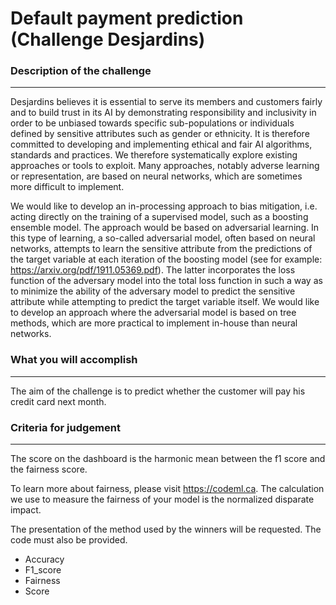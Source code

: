 # Default payment prediction (Challenge Desjardins)

### Description of the challenge

---

Desjardins believes it is essential to serve its members and customers fairly and to build trust in its AI by demonstrating responsibility and inclusivity in order to be unbiased towards specific sub-populations or individuals defined by sensitive attributes such as gender or ethnicity. It is therefore committed to developing and implementing ethical and fair AI algorithms, standards and practices. We therefore systematically explore existing approaches or tools to exploit. Many approaches, notably adverse learning or representation, are based on neural networks, which are sometimes more difficult to implement.

We would like to develop an in-processing approach to bias mitigation, i.e. acting directly on the training of a supervised model, such as a boosting ensemble model. The approach would be based on adversarial learning. In this type of learning, a so-called adversarial model, often based on neural networks, attempts to learn the sensitive attribute from the predictions of the target variable at each iteration of the boosting model (see for example: https://arxiv.org/pdf/1911.05369.pdf). The latter incorporates the loss function of the adversary model into the total loss function in such a way as to minimize the ability of the adversary model to predict the sensitive attribute while attempting to predict the target variable itself. We would like to develop an approach where the adversarial model is based on tree methods, which are more practical to implement in-house than neural networks.

### What you will accomplish

---

The aim of the challenge is to predict whether the customer will pay his credit card next month.

### Criteria for judgement

---

The score on the dashboard is the harmonic mean between the f1 score and the fairness score.

To learn more about fairness, please visit https://codeml.ca. The calculation we use to measure the fairness of your model is the normalized disparate impact.

The presentation of the method used by the winners will be requested. The code must also be provided.

- Accuracy
- F1_score
- Fairness
- Score
